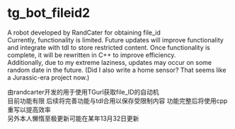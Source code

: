 

</head>
<body>
    <h1>tg_bot_fileid2</h1>
    <p>
        A robot developed by RandCater for obtaining file_id<br>
        Currently, functionality is limited. Future updates will improve functionality and integrate with tdl to store restricted content. Once functionality is complete, it will be rewritten in C++ to improve efficiency.<br>
        Additionally, due to my extreme laziness, updates may occur on some random date in the future. (Did I also write a home sensor? That seems like a Jurassic-era project now.)<br>
    </p>
    <p>
        由randcarter开发的用于使用TGurl获取file_ID的自动机<br>
        目前功能有限 后续将完善功能与tdl合用以保存受限制内容 功能完整后将使用cpp重写以提高效率<br>
        另外本人懒惰至极更新可能在某年13月32日更新<br>
    </p>
</body>
</html>
